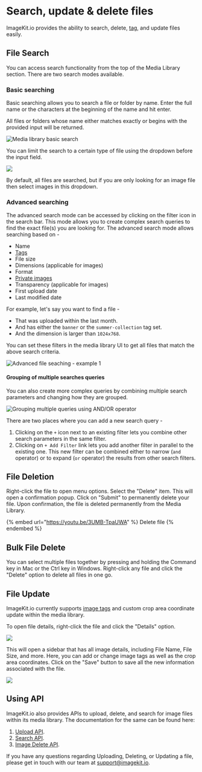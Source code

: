 # Search, update & delete files

ImageKit.io provides the ability to search, delete, [tag](image-tags.md), and update files easily.

## File Search

You can access search functionality from the top of the Media Library section. There are two search modes available.

### Basic searching

Basic searching allows you to search a file or folder by name. Enter the full name or the characters at the beginning of the name and hit enter.

All files or folders whose name either matches exactly or begins with the provided input will be returned.

![Media library basic search](<../../.gitbook/assets/Screenshot 2021-05-31 at 10.33.09 AM.png>)

You can limit the search to a certain type of file using the dropdown before the input field.

![](<../../.gitbook/assets/Screenshot 2021-05-31 at 10.35.59 AM.png>)

By default, all files are searched, but if you are only looking for an image file then select images in this dropdown.

### Advanced searching

The advanced search mode can be accessed by clicking on the filter icon in the search bar. This mode allows you to create complex search queries to find the exact file(s) you are looking for. The advanced search mode allows searching based on -

* Name
* [Tags](image-tags.md)
* File size
* Dimensions (applicable for images)
* Format
* [Private images](../../features/security/private-images.md)
* Transparency (applicable for images)
* First upload date
* Last modified date

For example, let's say you want to find a file -

* That was uploaded within the last month.
* And has either the `banner` or the `summer-collection` tag set.
* And the dimension is larger than `1024x768`.

You can set these filters in the media library UI to get all files that match the above search criteria.

![Advanced file seaching - example 1](../../.gitbook/assets/829-d4705fe3129da30c46fe2200296d2b6b3e886eac.png)

#### Grouping of multiple searches queries

You can also create more complex queries by combining multiple search parameters and changing how they are grouped.

![Grouping multiple queries using AND/OR operator](../../.gitbook/assets/830-df30a49487f0481a2aa92ad8cd4fc4c3da0c2b03.png)

There are two places where you can add a new search query -

1. Clicking on the `+` icon next to an existing filter lets you combine other search parameters in the same filter.
2. Clicking on `+ Add Filter` link lets you add another filter in parallel to the existing one. This new filter can be combined either to narrow (`and` operator) or to expand (`or` operator) the results from other search filters.

## File Deletion

Right-click the file to open menu options. Select the "Delete" item. This will open a confirmation popup. Click on "Submit" to permanently delete your file. Upon confirmation, the file is deleted permanently from the Media Library.

{% embed url="https://youtu.be/3UMB-TpaUWA" %}
Delete file
{% endembed %}

## Bulk File Delete

You can select multiple files together by pressing and holding the Command key in Mac or the Ctrl key in Windows. Right-click any file and click the "Delete" option to delete all files in one go.

## File Update

ImageKit.io currently supports [image tags](image-tags.md) and custom crop area coordinate update within the media library.

To open file details, right-click the file and click the "Details" option.

![](../../.gitbook/assets/detail-menu-option.png)

This will open a sidebar that has all image details, including File Name, File Size, and more. Here, you can add or change image tags as well as the crop area coordinates. Click on the "Save" button to save all the new information associated with the file.

![](../../.gitbook/assets/custom-coordinates-edit.png)

## Using API

ImageKit.io also provides APIs to upload, delete, and search for image files within its media library. The documentation for the same can be found here:

1. [Upload API](../../api-reference/upload-file-api/).
2. [Search API](../../api-reference/media-api/list-and-search-files.md).
3. [Image Delete API](../../api-reference/media-api/delete-file.md).

If you have any questions regarding Uploading, Deleting, or Updating a file, please get in touch with our team at [support@imagekit.io](mailto:customer-support@imagekit.io).
